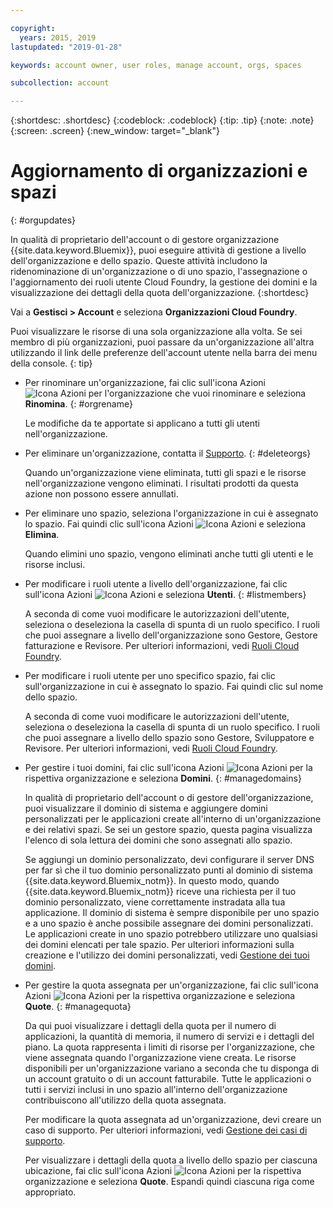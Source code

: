 ```yaml
---

copyright:
  years: 2015, 2019
lastupdated: "2019-01-28"

keywords: account owner, user roles, manage account, orgs, spaces

subcollection: account

---
```


{:shortdesc: .shortdesc}
{:codeblock: .codeblock}
{:tip: .tip}
{:note: .note}
{:screen: .screen}
{:new_window: target="_blank"}


# Aggiornamento di organizzazioni e spazi
{: #orgupdates}

In qualità di proprietario dell'account o di gestore organizzazione {{site.data.keyword.Bluemix}}, puoi eseguire attività di gestione a livello dell'organizzazione e dello spazio. Queste attività includono la ridenominazione di un'organizzazione o di uno spazio, l'assegnazione o l'aggiornamento dei ruoli utente Cloud Foundry, la gestione dei domini e la visualizzazione dei dettagli della quota dell'organizzazione.
{:shortdesc}

Vai a **Gestisci > Account** e seleziona **Organizzazioni Cloud Foundry**.

Puoi visualizzare le risorse di una sola organizzazione alla volta. Se sei membro di più organizzazioni, puoi passare da un'organizzazione all'altra utilizzando il link delle preferenze dell'account utente nella barra dei menu della console.
{: tip}

  * Per rinominare un'organizzazione, fai clic sull'icona Azioni ![Icona Azioni](../icons/action-menu-icon.svg) per l'organizzazione che vuoi rinominare e seleziona **Rinomina**.
    {: #orgrename}

    Le modifiche da te apportate si applicano a tutti gli utenti nell'organizzazione.

  * Per eliminare un'organizzazione, contatta il [Supporto](/docs/get-support?topic=get-support-getting-customer-support).
    {: #deleteorgs}

    Quando un'organizzazione viene eliminata, tutti gli spazi e le risorse nell'organizzazione vengono eliminati. I risultati prodotti da questa azione non possono essere annullati.

  * Per eliminare uno spazio, seleziona l'organizzazione in cui è assegnato lo spazio. Fai quindi clic sull'icona Azioni ![Icona Azioni](../icons/action-menu-icon.svg) e seleziona **Elimina**.

    Quando elimini uno spazio, vengono eliminati anche tutti gli utenti e le risorse inclusi.

  * Per modificare i ruoli utente a livello dell'organizzazione, fai clic sull'icona Azioni ![Icona Azioni](../icons/action-menu-icon.svg) e seleziona **Utenti**.
    {: #listmembers}

    A seconda di come vuoi modificare le autorizzazioni dell'utente, seleziona o deseleziona la casella di spunta di un ruolo specifico. I ruoli che puoi assegnare a livello dell'organizzazione sono Gestore, Gestore fatturazione e Revisore. Per ulteriori informazioni, vedi [Ruoli Cloud Foundry](/docs/iam?topic=iam-cfaccess#cfroles).

  * Per modificare i ruoli utente per uno specifico spazio, fai clic sull'organizzazione in cui è assegnato lo spazio. Fai quindi clic sul nome dello spazio.

    A seconda di come vuoi modificare le autorizzazioni dell'utente, seleziona o deseleziona la casella di spunta di un ruolo specifico. I ruoli che puoi assegnare a livello dello spazio sono Gestore, Sviluppatore e Revisore. Per ulteriori informazioni, vedi [Ruoli Cloud Foundry](/docs/iam?topic=iam-cfaccess#cfroles).

  * Per gestire i tuoi domini, fai clic sull'icona Azioni ![Icona Azioni](../icons/action-menu-icon.svg) per la rispettiva organizzazione e seleziona **Domini**.
    {: #managedomains}

    In qualità di proprietario dell'account o di gestore dell'organizzazione, puoi visualizzare il dominio di sistema e aggiungere domini personalizzati per le applicazioni create all'interno di un'organizzazione e dei relativi spazi. Se sei un gestore spazio, questa pagina visualizza l'elenco di sola lettura dei domini che sono assegnati allo spazio.

    Se aggiungi un dominio personalizzato, devi configurare il server DNS per far sì che il tuo dominio personalizzato punti al dominio di sistema {{site.data.keyword.Bluemix_notm}}. In questo modo, quando {{site.data.keyword.Bluemix_notm}} riceve una richiesta per il tuo dominio personalizzato, viene correttamente instradata alla tua applicazione. Il dominio di sistema è sempre disponibile per uno spazio e a uno spazio è anche possibile assegnare dei domini personalizzati. Le applicazioni create in uno spazio potrebbero utilizzare uno qualsiasi dei domini elencati per tale spazio. Per ulteriori informazioni sulla creazione e l'utilizzo dei domini personalizzati, vedi [Gestione dei tuoi domini](/docs/apps?topic=creating-apps-update-domain).

  * Per gestire la quota assegnata per un'organizzazione, fai clic sull'icona Azioni ![Icona Azioni](../icons/action-menu-icon.svg) per la rispettiva organizzazione e seleziona **Quote**.
    {: #managequota}

    Da qui puoi visualizzare i dettagli della quota per il numero di applicazioni, la quantità di memoria, il numero di servizi e i dettagli del piano. La quota rappresenta i limiti di risorse per l'organizzazione, che viene assegnata quando l'organizzazione viene creata. Le risorse disponibili per un'organizzazione variano a seconda che tu disponga di un account gratuito o di un account fatturabile. Tutte le applicazioni o tutti i servizi inclusi in uno spazio all'interno dell'organizzazione contribuiscono all'utilizzo della quota assegnata.

    Per modificare la quota assegnata ad un'organizzazione, devi creare un caso di supporto. Per ulteriori informazioni, vedi [Gestione dei casi di supporto](/docs/get-support?topic=get-support-open-case).

    Per visualizzare i dettagli della quota a livello dello spazio per ciascuna ubicazione, fai clic sull'icona Azioni ![Icona Azioni](../icons/action-menu-icon.svg) per la rispettiva organizzazione e seleziona **Quote**. Espandi quindi ciascuna riga come appropriato.
